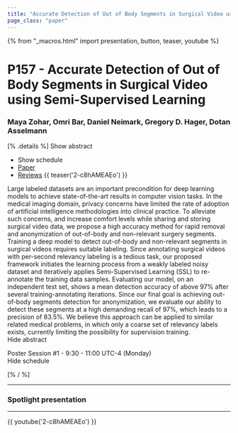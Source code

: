```yaml
---
title: "Accurate Detection of Out of Body Segments in Surgical Video using Semi-Supervised Learning"
page_class: "paper"
---
```


{% from "_macros.html" import presentation, button, teaser, youtube %}

# P157 - Accurate Detection of Out of Body Segments in Surgical Video using Semi-Supervised Learning

### Maya Zohar, Omri Bar, Daniel Neimark, Gregory D. Hager, Dotan Asselmann

[% .details %]
<a class="toggle_visibility" data-selector=".abstract" data-level="3">Show abstract</a>
- <a class="toggle_visibility" data-selector=".schedule" data-level="3">Show schedule</a>
- <a href="https://openreview.net/pdf?id=k-ANsPQJxY">Paper</a>
- <a href="https://openreview.net/forum?id=k-ANsPQJxY">Reviews</a>
{{ teaser('2-c8hAMEAEo') }}

<p>
    <span class="abstract">
        Large labeled datasets are an important precondition for deep learning models to achieve state-of-the-art results in computer vision tasks. In the medical imaging domain, privacy concerns have limited the rate of adoption of artificial intelligence methodologies into clinical practice. To alleviate such concerns, and increase comfort levels while sharing and storing surgical video data, we propose a high accuracy method for rapid removal and anonymization of out-of-body and non-relevant surgery segments. Training a deep model to detect out-of-body and non-relevant segments in surgical videos requires suitable labeling. Since annotating surgical videos with per-second relevancy labeling is a tedious task, our proposed framework initiates the learning process from a weakly labeled noisy dataset and iteratively applies Semi-Supervised Learning (SSL) to re-annotate the training data samples. Evaluating our model, on an independent test set, shows a mean detection accuracy of above 97% after several training-annotating iterations. Since our final goal is achieving out-of-body segments detection for anonymization, we evaluate our ability to detect these segments at a high demanding recall of 97%, which leads to a precision of 83.5%. We believe this approach can be applied to similar related medical problems, in which only a coarse set of relevancy labels exists, currently limiting the possibility for supervision training.
        <br>
        <span class="actions"><a class="toggle_visibility" data-level="2">Hide abstract</a></span>
    </span>
</p>

<p>
    <span class="schedule">
        Poster Session #1  - 9:30 - 11:00 UTC-4 (Monday)
        <br>
        <span class="actions"><a class="toggle_visibility" data-level="2">Hide schedule</a></span>
    </span>
</p>

<!-- {{ button("Access paper channel", "https://chat.midl.io/channel/p157") }} -->
[% / %]

---

### Spotlight presentation

---

{{ youtube('2-c8hAMEAEo') }}